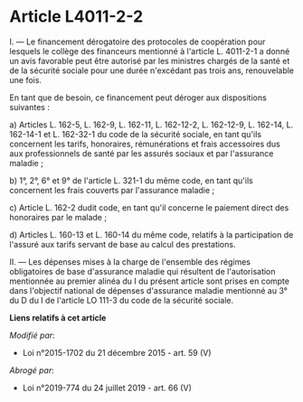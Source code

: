 # Article L4011-2-2

I. ― Le financement dérogatoire des protocoles de coopération pour lesquels le collège des financeurs mentionné à l'article
L. 4011-2-1 a donné un avis favorable peut être autorisé par les ministres chargés de la santé et de la sécurité sociale pour
une durée n'excédant pas trois ans, renouvelable une fois. 

En tant que de besoin, ce financement peut déroger aux dispositions suivantes :

a) Articles L. 162-5, L. 162-9, L. 162-11, L. 162-12-2, L. 162-12-9, L. 162-14, L. 162-14-1 et L. 162-32-1 du code de la
sécurité sociale, en tant qu'ils concernent les tarifs, honoraires, rémunérations et frais accessoires dus aux professionnels
de santé par les assurés sociaux et par l'assurance maladie ;

b) 1°, 2°, 6° et 9° de l'article L. 321-1 du même code, en tant qu'ils concernent les frais couverts par l'assurance
maladie ;

c) Article L. 162-2 dudit code, en tant qu'il concerne le paiement direct des honoraires par le malade ;

d) Articles L. 160-13 et L. 160-14 du même code, relatifs à la participation de l'assuré aux tarifs servant de base au calcul
des prestations.

II. ― Les dépenses mises à la charge de l'ensemble des régimes obligatoires de base d'assurance maladie qui résultent de
l'autorisation mentionnée au premier alinéa du I du présent article sont prises en compte dans l'objectif national de
dépenses d'assurance maladie mentionné au 3° du D du I de l'article LO 111-3 du code de la sécurité sociale.

**Liens relatifs à cet article**

_Modifié par_:

  - Loi n°2015-1702 du 21 décembre 2015 - art. 59 (V)

_Abrogé par_:

  - Loi n°2019-774 du 24 juillet 2019 - art. 66 (V)
